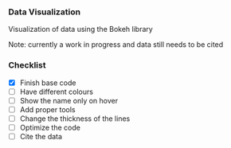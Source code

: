 ### Data Visualization

Visualization of data using the Bokeh library

Note: currently a work in progress and data still needs to be cited 

### Checklist
-[x] Finish base code
-[ ] Have different colours 
-[ ] Show the name only on hover
-[ ] Add proper tools
-[ ] Change the thickness of the lines
-[ ] Optimize the code
-[ ] Cite the data